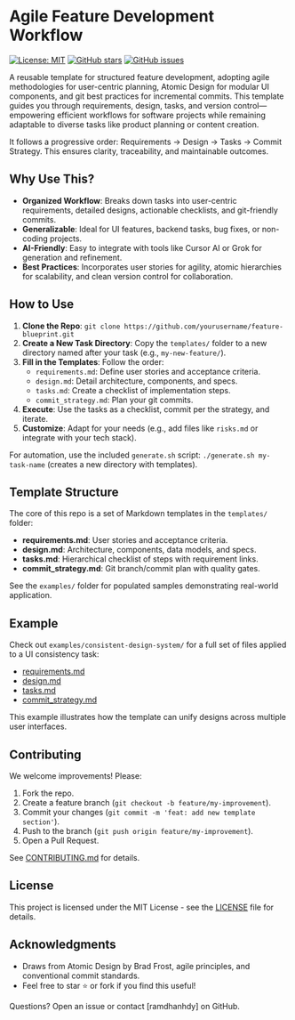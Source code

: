 # Agile Feature Development Workflow

[![License: MIT](https://img.shields.io/badge/License-MIT-yellow.svg)](https://opensource.org/licenses/MIT)
[![GitHub stars](https://img.shields.io/github/stars/ramdhanhdy/agile-feature-dev=workflow)](https://github.com/ramdhanhdy/agile-feature-dev-workflow/stargazers)
[![GitHub issues](https://img.shields.io/github/issues/ramdhanhdy/agile-feature-dev=workflow)](https://github.com/ramdhanhdy/agile-feature-dev-workflow/issues)

A reusable template for structured feature development, adopting agile methodologies for user-centric planning, Atomic Design for modular UI components, and git best practices for incremental commits. This template guides you through requirements, design, tasks, and version control—empowering efficient workflows for software projects while remaining adaptable to diverse tasks like product planning or content creation.

It follows a progressive order: Requirements → Design → Tasks → Commit Strategy. This ensures clarity, traceability, and maintainable outcomes.

## Why Use This?
- **Organized Workflow**: Breaks down tasks into user-centric requirements, detailed designs, actionable checklists, and git-friendly commits.
- **Generalizable**: Ideal for UI features, backend tasks, bug fixes, or non-coding projects.
- **AI-Friendly**: Easy to integrate with tools like Cursor AI or Grok for generation and refinement.
- **Best Practices**: Incorporates user stories for agility, atomic hierarchies for scalability, and clean version control for collaboration.

## How to Use
1. **Clone the Repo**: `git clone https://github.com/yourusername/feature-blueprint.git`
2. **Create a New Task Directory**: Copy the `templates/` folder to a new directory named after your task (e.g., `my-new-feature/`).
3. **Fill in the Templates**: Follow the order:
   - `requirements.md`: Define user stories and acceptance criteria.
   - `design.md`: Detail architecture, components, and specs.
   - `tasks.md`: Create a checklist of implementation steps.
   - `commit_strategy.md`: Plan your git commits.
4. **Execute**: Use the tasks as a checklist, commit per the strategy, and iterate.
5. **Customize**: Adapt for your needs (e.g., add files like `risks.md` or integrate with your tech stack).

For automation, use the included `generate.sh` script: `./generate.sh my-task-name` (creates a new directory with templates).

## Template Structure
The core of this repo is a set of Markdown templates in the `templates/` folder:

- **requirements.md**: User stories and acceptance criteria.
- **design.md**: Architecture, components, data models, and specs.
- **tasks.md**: Hierarchical checklist of steps with requirement links.
- **commit_strategy.md**: Git branch/commit plan with quality gates.

See the `examples/` folder for populated samples demonstrating real-world application.

## Example
Check out `examples/consistent-design-system/` for a full set of files applied to a UI consistency task:
- [requirements.md](examples/consistent-design-system/requirements.md)
- [design.md](examples/consistent-design-system/design.md)
- [tasks.md](examples/consistent-design-system/tasks.md)
- [commit_strategy.md](examples/consistent-design-system/commit_strategy.md)

This example illustrates how the template can unify designs across multiple user interfaces.

## Contributing
We welcome improvements! Please:
1. Fork the repo.
2. Create a feature branch (`git checkout -b feature/my-improvement`).
3. Commit your changes (`git commit -m 'feat: add new template section'`).
4. Push to the branch (`git push origin feature/my-improvement`).
5. Open a Pull Request.

See [CONTRIBUTING.md](CONTRIBUTING.md) for details.

## License
This project is licensed under the MIT License - see the [LICENSE](LICENSE) file for details.

## Acknowledgments
- Draws from Atomic Design by Brad Frost, agile principles, and conventional commit standards.
- Feel free to star ⭐ or fork if you find this useful!

Questions? Open an issue or contact [ramdhanhdy] on GitHub.
